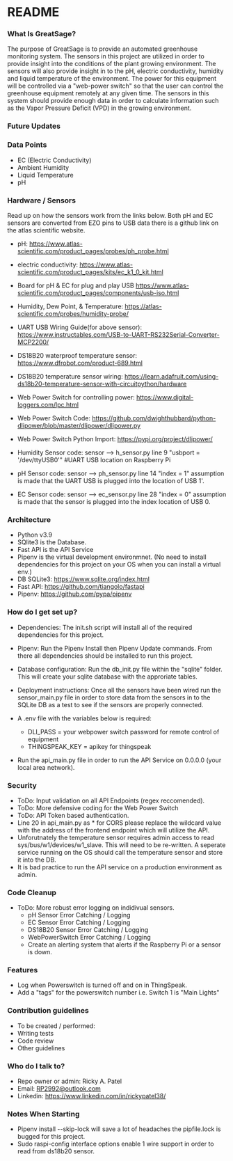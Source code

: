 # README #

### What Is GreatSage?  
The purpose of GreatSage is to provide an automated greenhouse monitoring system. The sensors in this project are utilized in order to provide insight into the conditions of the plant growing environment. The sensors will also provide insight in to the pH, electric conductivity, humidity and liquid temperature of the environment. The power for this equipment will be controlled via a "web-power switch" so that the user can control the greenhouse equipment remotely at any given time. 
The sensors in this system should provide enough data in order to calculate information such as the Vapor Pressure Deficit (VPD) in the growing environment. 

### Future Updates  


### Data Points  
* EC (Electric Conductivity)   
* Ambient Humidity
* Liquid Temperature 
* pH



### Hardware / Sensors ###
Read up on how the sensors work from the links below. Both pH and EC sensors are converted from EZO pins to USB data there is a github link on the atlas scientific website. 

* pH:                                        https://www.atlas-scientific.com/product_pages/probes/ph_probe.html
* electric conductivity:                     https://www.atlas-scientific.com/product_pages/kits/ec_k1_0_kit.html 
* Board for pH & EC for plug and play USB    https://www.atlas-scientific.com/product_pages/components/usb-iso.html
* Humidity, Dew Point, & Temperature:     https://atlas-scientific.com/probes/humidity-probe/ 
* UART USB Wiring Guide(for above sensor):   https://www.instructables.com/USB-to-UART-RS232Serial-Converter-MCP2200/ 
* DS18B20 waterproof temperature sensor:     https://www.dfrobot.com/product-689.html 
* DS18B20 temperature sensor wiring:         https://learn.adafruit.com/using-ds18b20-temperature-sensor-with-circuitpython/hardware
* Web Power Switch for controlling power:    https://www.digital-loggers.com/lpc.html 
* Web Power Switch Code:                     https://github.com/dwighthubbard/python-dlipower/blob/master/dlipower/dlipower.py
* Web Power Switch Python Import:            https://pypi.org/project/dlipower/

* Humidity Sensor code: sensor --> h_sensor.py  line 9  "usbport = '/dev/ttyUSB0'" #UART USB location on Raspberry Pi
* pH Sensor code: sensor --> ph_sensor.py       line 14 "index = 1" assumption is made that the UART USB is plugged into the
                                                location of USB 1'. 
* EC Sensor code: sensor --> ec_sensor.py       line 28 "index = 0" assumption is made that the sensor is plugged into the index 
                                                location of USB 0. 

### Architecture ###
* Python v3.9
* SQlite3 is the Database.
* Fast API is the API Service
* Pipenv is the virtual development environmnet. (No need to install dependencies for this project on your OS when you can install a virtual env.)
* DB SQLite3:                               https://www.sqlite.org/index.html
* Fast API:                                 https://github.com/tiangolo/fastapi
* Pipenv:                                   https://github.com/pypa/pipenv 

### How do I get set up? ###

* Dependencies: The init.sh script will install all of the required dependencies for this project. 
* Pipenv: Run the Pipenv Install then Pipenv Update commands. From there all dependencies should be installed to run this project. 
* Database configuration: Run the db_init.py file within the "sqlite" folder. This will create your sqlite database with the approriate tables. 
* Deployment instructions: Once all the sensors have been wired run the sensor_main.py file in order to store data from the sensors in to the SQLite DB as a test to see if the sensors are properly connected. 
* A .env file with the variables below is required: 
    * DLI_PASS = your webpower switch password for remote control of equipment
    * THINGSPEAK_KEY = apikey for thingspeak

* Run the api_main.py file in order to run the API Service on 0.0.0.0 (your local area network).  


### Security ### 
* ToDo: Input validation on all API Endpoints (regex reccomended).
* ToDo: More defensive coding for the Web Power Switch
* ToDo: API Token based authentication.
* Line 20 in api_main.py as * for CORS please replace the wildcard value with the address of the frontend endpoint which will utilize the API. 
* Unforutnately the temperature sensor requires admin access to read sys/bus/w1/devices/w1_slave. This will need to be re-written. A seperate service running on the OS should call the temperature sensor and store it into the DB.  
* It is bad practice to run the API service on a production environment as admin. 

### Code Cleanup ###
* ToDo: More robust error logging on indidivual sensors. 
    * pH Sensor Error Catching / Logging
    * EC Sensor Error Catching / Logging
    * DS18B20 Sensor Error Catching / Logging
    * WebPowerSwitch Error Catching / Logging 
    * Create an alerting system that alerts if the Raspberry Pi or a sensor is down. 

### Features ### 
* Log when Powerswitch is turned off and on in ThingSpeak. 
* Add a "tags" for the powerswitch number i.e. Switch 1 is "Main Lights"


### Contribution guidelines ###
* To be created / performed: 
* Writing tests
* Code review
* Other guidelines

### Who do I talk to? ###

* Repo owner or admin:  Ricky A. Patel
* Email:                RP2992@outlook.com 
* Linkedin:             https://www.linkedin.com/in/rickypatel38/ 


### Notes When Starting ### 
* Pipenv install --skip-lock will save a lot of headaches the pipfile.lock is bugged for this project. 
* Sudo raspi-config interface options enable 1 wire support in order to read from ds18b20 sensor. 